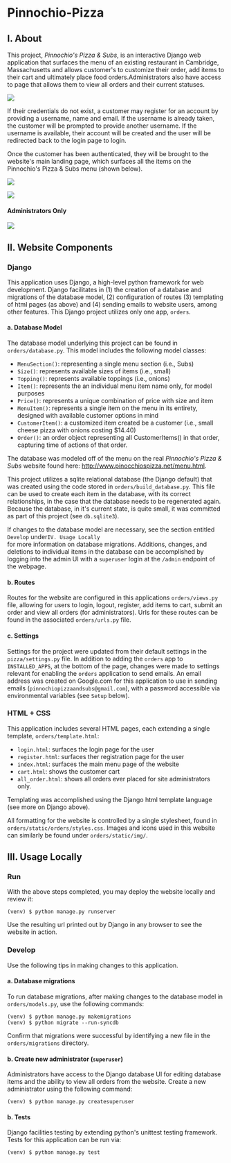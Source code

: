 # Pinnochio-Pizza

## I. About

This project, _Pinnochio's Pizza & Subs_, is an interactive Django web application that surfaces the menu of an existing restaurant in Cambridge, Massachusetts and allows customer's to customize their order, add items to their cart and ultimately place food orders.Administrators also have access to page that allows them to view all orders and their current statuses.

![](https://imgur.com/CQaurbX)

If their credentials do not exist, a customer may register for an account by providing a username, name and email. If the username is already taken, the customer will be prompted to provide another username. If the username is available, their account will be created and the user will be redirected back to the login page to login.

Once the customer has been authenticated, they will be brought to the website's main landing page, which surfaces all the items on the Pinnochio's Pizza & Subs menu (shown below).

![](https://imgur.com/zNwA3pr)

![](https://imgur.com/cVgjeP1)


#### Administrators Only

![](https://imgur.com/7Q0kxpP)

## II. Website Components

### Django

This application uses Django, a high-level python framework for web development. Django facilitates
in (1) the creation of a database and migrations of the database model, (2) configuration of routes (3) templating of html
 pages (as above) and (4) sending emails to  website users, among other features. This Django project utilizes only one app, `orders`.

#### a. Database Model

The database model underlying this project can be found in `orders/database.py`. This model
includes the following model classes:
* `MenuSection()`: representing a single menu section (i.e., Subs)
* `Size()`: represents available sizes of items (i.e., small)
* `Topping()`: represents available toppings (i.e., onions)
* `Item()`: represents the an individual menu item name only, for model purposes
* `Price()`: represents a unique combination of price with size and item
* `MenuItem()`: represents a single item on the menu in its entirety, designed with available
customer options in mind
* `CustomerItem()`: a customized item created be a customer (i.e., small cheese pizza with onions costing $14.40)
* `Order()`: an order object representing all CustomerItems() in that order, capturing time of actions of that order.

The database was modeled off of the menu on the real _Pinnochio's Pizza & Subs_ website
found here: http://www.pinocchiospizza.net/menu.html.

This project utilizes a sqlite relational database (the Django default) that was created using the code stored in
`orders/build_database.py`. This file can be used to create each item in the database, with its correct relationships,
in the case that the database needs to be regenerated again. Because the database, in it's current state, is quite small, it
was committed as part of this project (see `db.sqlite3`).

If changes to the database model are necessary, see the section entitled `Develop`  under`IV. Usage Locally`  
for more information on database migrations. Additions, changes, and deletions to individual items in the database
can be accomplished by logging into the admin UI with a `superuser` login at the `/admin` endpoint of the webpage.

#### b. Routes

Routes for the website are configured in this applications `orders/views.py` file, allowing
for users to login, logout, register, add items to cart, submit an order and view all orders (for administrators).
Urls for these routes can be found in the associated `orders/urls.py` file.

#### c. Settings

Settings for the project were updated from their default settings in the `pizza/settings.py` file.
In addition to adding the `orders` app to  `INSTALLED_APPS`, at the bottom of the page, changes were made to settings
relevant for enabling the `orders` application to send emails. An email address was created on Google.com for this
application to use in sending emails (`pinnochiopizzaandsubs@gmail.com`), with a password accessible via environmental
variables (see `Setup` below).

### HTML + CSS

This application includes several HTML pages, each extending a single template, `orders/template.html`:
* `login.html`: surfaces the login page for the user
* `register.html`: surfaces ther registration page for the user
* `index.html`: surfaces the main menu page of the website
* `cart.html`: shows the customer cart
* `all_order.html`: shows all orders ever placed for site administrators only.

Templating was accomplished using the Django html template language (see more on Django above).

All formatting for the website is controlled by a single stylesheet, found in
`orders/static/orders/styles.css`. Images and icons used in this website can similarly be found under `orders/static/img/`.


## III. Usage Locally

### Run

With the above steps completed, you may deploy the website locally and review it:
```
(venv) $ python manage.py runserver
```
Use the resulting url printed out by Django in any browser to see the website in action.

### Develop

Use the following tips in making changes to this application.

#### a. Database migrations

To run database migrations, after making changes to the database model in `orders/models.py`, use the following commands:
```
(venv) $ python manage.py makemigrations
(venv) $ python migrate --run-syncdb
```
Confirm that migrations were successful by identifying a new file in the `orders/migrations` directory.

#### b. Create new administrator (`superuser`)

Administrators have access to the Django database UI for editing database items and the ability to view all orders
from the website. Create a new administrator using the following command:

```
(venv) $ python manage.py createsuperuser
```

#### b. Tests

Django facilities testing by extending python's unittest testing framework. Tests for this application can
be run via:
```
(venv) $ python manage.py test
```
